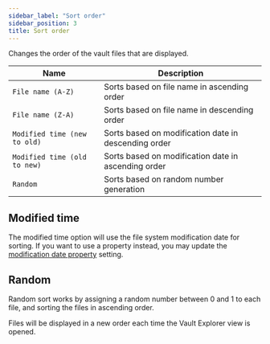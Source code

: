 ```yaml
---
sidebar_label: "Sort order"
sidebar_position: 3
title: Sort order
---
```


Changes the order of the vault files that are displayed.

| Name                         | Description                                          |
| ---------------------------- | ---------------------------------------------------- |
| `File name (A-Z)`            | Sorts based on file name in ascending order          |
| `File name (Z-A)`            | Sorts based on file name in descending order         |
| `Modified time (new to old)` | Sorts based on modification date in descending order |
| `Modified time (old to new)` | Sorts based on modification date in ascending order  |
| `Random`                     | Sorts based on random number generation              |

## Modified time

The modified time option will use the file system modification date for sorting. If you want to use a property instead, you may update the [modification date property](/docs/settings#modification-date-property) setting.

## Random

Random sort works by assigning a random number between 0 and 1 to each file, and sorting the files in ascending order.

Files will be displayed in a new order each time the Vault Explorer view is opened.
